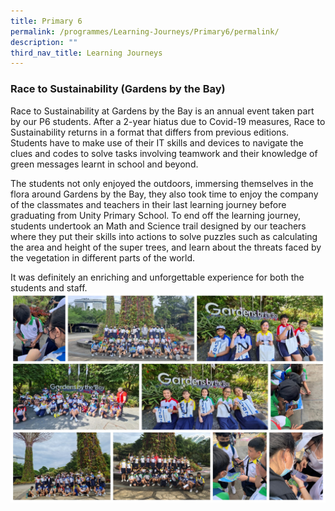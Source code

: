 ```yaml
---
title: Primary 6
permalink: /programmes/Learning-Journeys/Primary6/permalink/
description: ""
third_nav_title: Learning Journeys
---
```

### **Race to Sustainability (Gardens by the Bay)**
Race to Sustainability at Gardens by the Bay is an annual event taken part by our P6 students. After a 2-year hiatus due to Covid-19 measures, Race to Sustainability returns in a format that differs from previous editions. Students have to make use of their IT skills and devices to navigate the clues and codes to solve tasks involving teamwork and their knowledge of green messages learnt in school and beyond.

The students not only enjoyed the outdoors, immersing themselves in the flora around Gardens by the Bay, they also took time to enjoy the company of the classmates and teachers in their last learning journey before graduating from Unity Primary School. To end off the learning journey, students undertook an Math and Science trail designed by our teachers where they put their skills into actions to solve puzzles such as calculating the area and height of the super trees, and learn about the threats faced by the vegetation in different parts of the world.

It was definitely an enriching and unforgettable experience for both the students and staff.
![](/images/Learning%20Journeys/2022/Primary%206/2022%20P6%20Race%20to%20Sustainability.jpg)